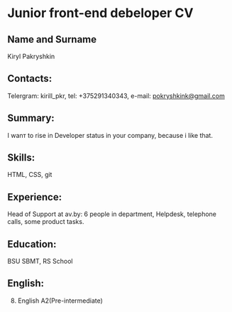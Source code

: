 # Junior front-end debeloper CV
## Name and Surname
Kiryl Pakryshkin
## Contacts:
Telergram: kirill_pkr, tel: +375291340343, e-mail: pokryshkink@gmail.com
## Summary:
I wanт to rise in Developer status in your company, because i like that.
## Skills:
HTML, CSS, git
## Experience:
Head of Support at av.by: 6 people in department, Helpdesk, telephone calls, some product tasks.
## Education:
BSU SBMT, RS School
## English:
8. English A2(Pre-intermediate)

